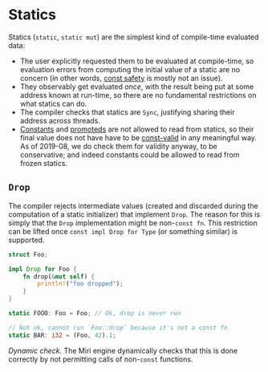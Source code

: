 # Statics

Statics (`static`, `static mut`) are the simplest kind of compile-time evaluated data:
* The user explicitly requested them to be evaluated at compile-time,
  so evaluation errors from computing the initial value of a static are no concern
  (in other words, [const safety](const_safety.md) is mostly not an issue).
* They observably get evaluated *once*, with the result being put at some address known at run-time,
  so there are no fundamental restrictions on what statics can do.
* The compiler checks that statics are `Sync`, justifying sharing their address across threads.
* [Constants](const.md) and [promoteds](promotion.md) are not allowed to read from statics,
  so their final value does not have have to be [const-valid](const_safety.md#const-safety-check-on-values) in any meaningful way.
  As of 2019-08, we do check them for validity anyway, to be conservative; and indeed constants could be allowed to read from frozen statics.

## `Drop`

The compiler rejects intermediate values (created and discarded during the computation of a static initializer) that implement `Drop`.
The reason for this is simply that the `Drop` implementation might be non-`const fn`.
This restriction can be lifted once `const impl Drop for Type` (or something similar) is supported.

```rust
struct Foo;

impl Drop for Foo {
    fn drop(&mut self) {
        println!("foo dropped");
    }
}

static FOOO: Foo = Foo; // Ok, drop is never run

// Not ok, cannot run `Foo::drop` because it's not a const fn
static BAR: i32 = (Foo, 42).1;
```

*Dynamic check.* The Miri engine dynamically checks that this is done correctly
by not permitting calls of non-`const` functions.
